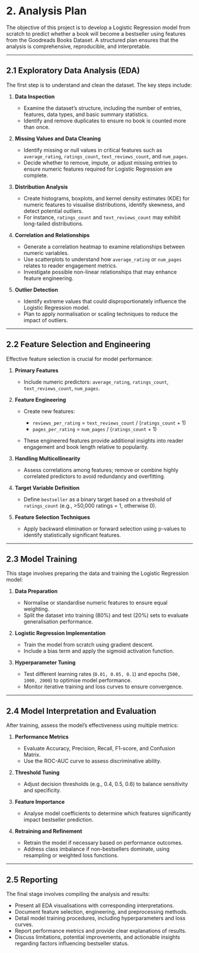 # 2. Analysis Plan

The objective of this project is to develop a Logistic Regression model from scratch to predict whether a book will become a bestseller using features from the Goodreads Books Dataset. A structured plan ensures that the analysis is comprehensive, reproducible, and interpretable.

---

## 2.1 Exploratory Data Analysis (EDA)

The first step is to understand and clean the dataset. The key steps include:

1. **Data Inspection**

   * Examine the dataset’s structure, including the number of entries, features, data types, and basic summary statistics.
   * Identify and remove duplicates to ensure no book is counted more than once.

2. **Missing Values and Data Cleaning**

   * Identify missing or null values in critical features such as `average_rating`, `ratings_count`, `text_reviews_count`, and `num_pages`.
   * Decide whether to remove, impute, or adjust missing entries to ensure numeric features required for Logistic Regression are complete.

3. **Distribution Analysis**

   * Create histograms, boxplots, and kernel density estimates (KDE) for numeric features to visualise distributions, identify skewness, and detect potential outliers.
   * For instance, `ratings_count` and `text_reviews_count` may exhibit long-tailed distributions.

4. **Correlation and Relationships**

   * Generate a correlation heatmap to examine relationships between numeric variables.
   * Use scatterplots to understand how `average_rating` or `num_pages` relates to reader engagement metrics.
   * Investigate possible non-linear relationships that may enhance feature engineering.

5. **Outlier Detection**

   * Identify extreme values that could disproportionately influence the Logistic Regression model.
   * Plan to apply normalisation or scaling techniques to reduce the impact of outliers.

---

## 2.2 Feature Selection and Engineering

Effective feature selection is crucial for model performance:

1. **Primary Features**

   * Include numeric predictors: `average_rating`, `ratings_count`, `text_reviews_count`, `num_pages`.

2. **Feature Engineering**

   * Create new features:

     * `reviews_per_rating` = `text_reviews_count` / (`ratings_count` + 1)
     * `pages_per_rating` = `num_pages` / (`ratings_count` + 1)
   * These engineered features provide additional insights into reader engagement and book length relative to popularity.

3. **Handling Multicollinearity**

   * Assess correlations among features; remove or combine highly correlated predictors to avoid redundancy and overfitting.

4. **Target Variable Definition**

   * Define `bestseller` as a binary target based on a threshold of `ratings_count` (e.g., >50,000 ratings = 1, otherwise 0).

5. **Feature Selection Techniques**

   * Apply backward elimination or forward selection using p-values to identify statistically significant features.

---

## 2.3 Model Training

This stage involves preparing the data and training the Logistic Regression model:

1. **Data Preparation**

   * Normalise or standardise numeric features to ensure equal weighting.
   * Split the dataset into training (80%) and test (20%) sets to evaluate generalisation performance.

2. **Logistic Regression Implementation**

   * Train the model from scratch using gradient descent.
   * Include a bias term and apply the sigmoid activation function.

3. **Hyperparameter Tuning**

   * Test different learning rates (`0.01, 0.05, 0.1`) and epochs (`500, 1000, 2000`) to optimise model performance.
   * Monitor iterative training and loss curves to ensure convergence.

---

## 2.4 Model Interpretation and Evaluation

After training, assess the model’s effectiveness using multiple metrics:

1. **Performance Metrics**

   * Evaluate Accuracy, Precision, Recall, F1-score, and Confusion Matrix.
   * Use the ROC-AUC curve to assess discriminative ability.

2. **Threshold Tuning**

   * Adjust decision thresholds (e.g., 0.4, 0.5, 0.6) to balance sensitivity and specificity.

3. **Feature Importance**

   * Analyse model coefficients to determine which features significantly impact bestseller prediction.

4. **Retraining and Refinement**

   * Retrain the model if necessary based on performance outcomes.
   * Address class imbalance if non-bestsellers dominate, using resampling or weighted loss functions.

---

## 2.5 Reporting

The final stage involves compiling the analysis and results:

* Present all EDA visualisations with corresponding interpretations.
* Document feature selection, engineering, and preprocessing methods.
* Detail model training procedures, including hyperparameters and loss curves.
* Report performance metrics and provide clear explanations of results.
* Discuss limitations, potential improvements, and actionable insights regarding factors influencing bestseller status.
